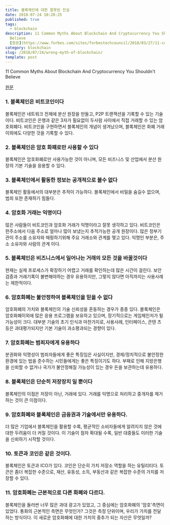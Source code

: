 ```yaml
---
title: 블록체인에 대한 잘못된 진실
date: 2018-07-24 10:20:25
published: true
tags:
  - blockchain
description: 11 Common Myths About Blockchain And Cryptocurrency You Shouldn't
  Believe
  [원문](https://www.forbes.com/sites/forbestechcouncil/2018/03/27/11-common-myths-about-blockchain-and-cryptocurrency-you-should...
category: blockchain
slug: /2018/07/24/wrong-myth-of-blockchain/
template: post
---
```

11 Common Myths About Blockchain And Cryptocurrency You Shouldn't Believe

[원문](https://www.forbes.com/sites/forbestechcouncil/2018/03/27/11-common-myths-about-blockchain-and-cryptocurrency-you-shouldnt-believe/#3e0e9deda33f)


### 1. 블록체인은 비트코인이다

블록체인은 네트워크 전체에 분산 원장을 만들고, P2P 트랜잭션을 기록할 수 있는 기술이다. 비트코인은 은행과 같은 3자가 필요없이 두사람 사이에서 직접 거래할 수 있는 암호화폐다. 비트코인을 구현하면서 블록체인의 개념이 생겨났으며, 블록체인은 화폐 거래 이외에도 다양한 것을 기록할 수 있다.

### 2. 블록체인은 암호 화퍠로만 사용할 수 있다

블록체인은 암호화폐로만 사용가능한 것이 아니며, 모든 비즈니스 및 산업에서 분산 원장의 기본 기술을 응용할 수 있다.

### 3. 블록체인에서 활동한 정보는 공개적으로 볼수 없다

블록체인 활동에서의 대부분은 추적이 가능하다. 블록체인에서 비밀을 숨길수 없으며, 범죄 또한 존재하기 힘들다.

### 4. 암호화 거래는 익명이다

많은 사람들이 비트코인과 암호화 거래가 익명이라고 잘못 생각하고 있다. 비트코인은 한주소에서 다음 주소로 얼마나 많이 보냈는지 추적가능한 공개 원장이다. 많은 정부기관이 주소를 소유자와 매핑하기위해 주요 거래소와 관계를 맺고 있다. 익명인 부분은, 주소 소유자와 사람의 관계 이다.

### 5. 블록체인은 비즈니스에서 일어나는 거래의 모든 것을 바꿀것이다

현재는 실제 프로세스가 확장하기 어렵고 거래를 확인하는데 많은 시간이 걸린다. 보안검증과 거래기록이 불변해야하는 경우 유용하지만, 그렇지 않다면 아직까지는 사용사례는 제한적이다.

### 6. 암호화폐는 불안정하여 블록체인을 믿을 수 없다

암호화폐의 가치와 블록체인의 기술 신뢰성을 혼동하는 경우가 종종 있다. 블록체인은 암호화폐이외에 많은 응용 프로그램을 보유하고 있으며, 장기적으로는 게임체인저가 될 가능성이 크다. 대부분 기술의 초기 인식과 마찬가지로, 사용사례, 인터페이스, 콘텐 츠 등은 과대평가되지만 기본 기술이 과소평과되는 경향이 있다.

### 7. 암호화폐는 범죄자에게 유용하다

분권화와 익명성이 범죄자들에게 좋은 특징임은 사실이지만, 경제/정치적으로 불안정한 환경에 있는 법을 준수하는 시민들에게는 좋은 특징이기도 하다. 부패로 인해 지방은행을 신뢰할 수 없거나 국가가 불안정해질 가능성이 있는 경우 돈을 보관하는데 유용하다.

### 8. 블록체인은 단순히 저장장치 일 뿐이다

블록체인의 이점은 저장이 아닌, 거래에 있다. 거래를 익명으로 처리하고 중개자를 제거하는 것이 큰 이점이다.

### 9. 암호화폐와 블록체인은 금융권과 기술에서만 유용하다.

더 많은 기업에서 블록체인을 활용할 수록, 평균적인 소비자들에게 알려지지 않은 것에대한 두려움이 더 커질 것이다. 이 기술이 점차 확대될 수록, 일반 대중들도 이러한 기술을 신뢰하기 시작할 것이다.

### 10. 토큰과 코인은 같은 것이다.

블록체인은 토큰과 ICO가 있다. 코인은 단순히 가치 저장소 역할을 하는 유틸리티다. 토큰은 좀더 복잡한 수준으로, 재산, 유동성, 소득, 부동산과 같은 복잡한 수준의 가치를 저장할 수 있다. 

### 11. 암호화폐는 근본적으로 다른 화폐와 다르다.

블록체인을 둘러싼 너무 많은 과대 광고가 있었고, 그 중심에는 암호화폐의 '암호'측면이 있었다. 통화의 근본적인 측면은 무엇인가? 그것은 측정 단위이며, 우리가 가치를 전달하는 방식이다. 이 새로운 암호화폐에 대한 가치의 중추가 되는 자산은 무엇일까? 